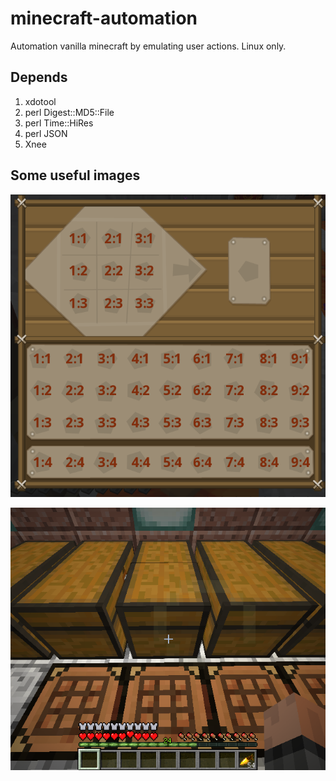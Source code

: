 # minecraft-automation

Automation vanilla minecraft by emulating user actions. 
Linux only.

## Depends

1. xdotool
2. perl Digest::MD5::File
3. perl Time::HiRes
4. perl JSON
5. Xnee

## Some useful images

![Craft table and inventory cells](https://raw.githubusercontent.com/Sheridan/minecraft-automation/master/doc/img/crafttable_and_invertory.png)

![Training chests positioning](https://raw.githubusercontent.com/Sheridan/minecraft-automation/master/doc/img/training_chests.png)